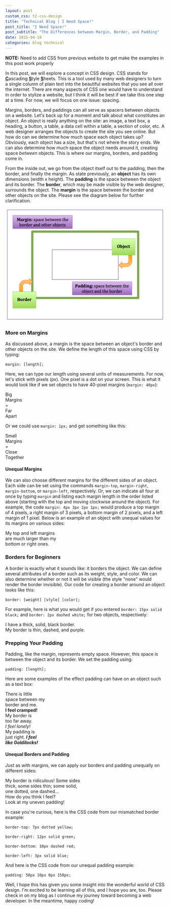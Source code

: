 ```yaml
---
layout: post
custom_css: t2-css-design
title: "Technical Blog | I Need Space!"
post_title: "I Need Space!"
post_subtitle: "The Differences between Margin, Border, and Padding"
date: 2015-04-18
categories: blog technical
---
```

<b>NOTE:</b> Need to add CSS from previous website to get make the examples in this post work properly

<p>
  In this post, we will explore a concept in CSS design. CSS stands for <b><u>C</u></b>ascading <b><u>S</u></b>tyle <b><u>S</u></b>heets. This is a tool used by many web designers to turn a single column of plain text into the beautiful websites that you see all over the internet. There are many aspects of CSS one would have to understand in order to stylize a website, but I think it will be best if we take this one step at a time. For now, we will focus on one issue: spacing.
</p>
<p>
  Margins, borders, and paddings can all serve as spacers between objects on a website. Let's back up for a moment and talk about what constitutes an object. An object is really anything on the site: an image, a text box, a heading, a button, a table, a data cell within a table, a section of color, etc. A web designer arranges the objects to create the site you see online. But how do can we determine how much space each object takes up? Obviously, each object has a size, but that's not where the story ends. We can also determine how much space the object needs around it, creating space <i>between</i> objects. This is where our margins, borders, and padding come in.
</p>
<p>
  From the inside out, we go from the object itself out to the padding, then the border, and finally the margin. As state previously, an <b>object</b> has its own dimensions (width x height). The <b>padding</b> is the space between the object and its border. The <b>border</b>, which may be made visible by the web designer, surrounds the object. The <b>margin</b> is the space between the border and other objects on the site. Please see the diagram below for further clarification.
</p>
<img src="/imgs/margin-border-padding-diagram.png" alt="margin-border-padding-example"/>
<h3>More on Margins</h3>
<p>
  As discussed above, a margin is the space between an object's border and other objects on the site. We define the length of this space using CSS by typing: <pre><code>margin: [length];</code></pre> Here, we can type our length using several units of measurements. For now, let's stick with pixels (px). One pixel is a dot on your screen. This is what it would look like if we set objects to have 40-pixel margins (<code>margin: 40px</code>):
</p>
<div class="margin-example-1">
  Big
</div>
<div class="margin-example-1">
  Margins
</div>
<div class="margin-example-1">
  =
</div>
<div class="margin-example-1">
  Far
</div>
<div class="margin-example-1">
  Apart
</div>
<p>
  Or we could use <code>margin: 1px;</code> and get something like this:
</p>
<div class="margin-example-2">
  Small
</div>
<div class="margin-example-2">
  Margins
</div>
<div class="margin-example-2">
  =
</div>
<div class="margin-example-2">
  Close
</div>
<div class="margin-example-2">
  Together
</div>
<h4>Unequal Margins</h4>
<p>
  We can also choose different margins for the different sides of an object. Each side can be set using the commands <code>margin-top</code>, <code>margin-right</code>, <code>margin-bottom</code>, or <code>margin-left</code>, respectively. Or, we can indicate all four at once by typing <code>margin</code> and listing each margin length in the order listed above (starting with the top and moving clockwise around the object). For example, the code <code>margin: 4px 3px 2px 1px;</code> would produce a top margin of 4 pixels, a right margin of 3 pixels, a bottom margin of 2 pixels, and a left margin of 1 pixel. Below is an example of an object with unequal values for its margins on various sides:
</p>
<div id="margin-example-3">
  My top and left margins<br>
    are much larger than my<br>
    bottom or right ones.
</div>
<h3>Borders for Beginners</h3>
<p>
  A border is exactly what it sounds like: it borders the object. We can define several attributes of a border such as its weight, style, and color. We can also determine whether or not it will be visible (the style "none" would render the border invisible). Our code for creating a border around an object looks like this: <pre><code>border: [weight] [style] [color];</code></pre>For example, here is what you would get if you entered <code>border: 15px solid black;</code> and <code>border: 2px dashed white;</code> for two objects, respectively:
</p>
<div id="border-example-1">
  I have a thick, solid, black border.
</div>
<div id="border-example-2">
  My border is thin, dashed, and purple.
</div>
<h3>Prepping Your Padding</h3>
<p>
  Padding, like the margin, represents empty space. However, this space is between the object and its border. We set the padding using: <pre><code>padding: [length];</code></pre> Here are some examples of the effect padding can have on an object such as a text box:
</p>
<div id="padding-example-1">
  There is little<br>
  space between my<br>
  border and me.<br>
  <b>I feel cramped!</b>
</div>
<div id="padding-example-2">
  My border is<br>
  too far away.<br>
  <i>I feel lonely!</i>
</div>
<div id="padding-example-3">
  My padding is<br>
  just right. <i><b>I feel<br>
  like Goldilocks!</b></i>
</div>
<h4>Unequal Borders and Padding</h4>
<p>
  Just as with margins, we can apply our borders and padding unequally on different sides:
</p>
<div id="unequal-border-padding-example-1">
  My border is ridiculous! Some sides<br>
  thick, some sides thin; some solid,<br>
  one dotted, one dashed...
</div>
<div id="unequal-border-padding-example-2">
  How do you think I feel?<br>
  Look at my uneven padding!
</div>
<p>
  In case you're curious, here is the CSS code from our mismatched border example:
  <pre><code>border-top: 7px dotted yellow;</code></pre>
  <pre><code>border-right: 12px solid green;</code></pre>
  <pre><code>border-bottom: 10px dashed red;</code></pre>
  <pre><code>border-left: 3px solid blue;</code></pre>
  And here is the CSS code from our unequal padding example:
  <pre><code>padding: 50px 10px 0px 150px;</code></pre>
</p>
<p>
  Well, I hope this has given you some insight into the wonderful world of CSS design. I'm excited to be learning all of this, and I hope you are, too. Please check in on my blog as I continue my journey toward becoming a web developer. In the meantime, happy coding!
</p>